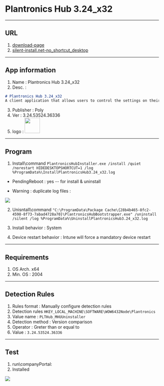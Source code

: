 # Plantronics Hub 3.24_x32

---

## URL
1. [download-page](https://www.poly.com/ca/en/support/downloads-apps/hub-desktop)
2. [silent-install.net-no_shortcut_desktop](https://silent-install.net/software/plantronics/hub_software/3.11.52216.23527)

---

## App information
1. Name : Plantronics Hub 3.24_x32
2. Desc. :
````md
# Plantronics Hub 3.24_x32
A client application that allows users to control the settings on their Plantronics audio device
````
3. Publisher : Poly
4. Ver : 3.24.53524.36336
5. logo : <img src="https://d3bql97l1ytoxn.cloudfront.net/app_resources/179154/overview/img6875211839127717565-2x.png" width="50"/>

---

## Program
1. Install\command `PlantronicsHubInstaller.exe /install /quiet /norestart HIDEDESKTOPSHORTCUT=1 /log %ProgramData%\InstallPlantronicsHub3.24_x32.log`

* PendingReboot : yes -- for install & uninstall

* Warning : duplicate log files :

[<img src="https://i.imgur.com/PgtEZvc.png">](https://i.imgur.com/PgtEZvc.png)


2. Unisntall\command `"C:\ProgramData\Package Cache\{28b4b465-8fc2-4598-8f73-7abad4728a70}\PlantronicsHubBootstrapper.exe" /uninstall /silent /log %ProgramData%\UninstallPlantronicsHub3.24_x32.log`

3. Install behavior : System

4. Device restart behavior : Intune will force a mandatory device restart

---

## Requirements
1. OS Arch. x64
2. Min. OS : 2004

---

## Detection Rules
1. Rules format : Manually configure detection rules
2. Detection rules `HKEY_LOCAL_MACHINE\SOFTWARE\WOW6432Node\Plantronics`
3. Value name : `PLTHub_MHUUninstaller`
4. Detection method : Version comparison
5. Operator : Greter than or equal to
6. Value : `3.24.53524.36336`

---

## Test
1. run\companyPortal:
2. Installed

[<img src="https://i.imgur.com/tz6mM44.png">](https://i.imgur.com/tz6mM44.png)
